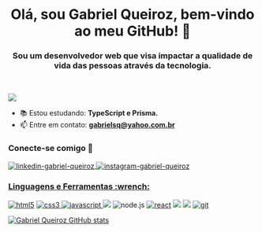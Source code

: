 <h1  align="center"> Olá, sou Gabriel Queiroz, bem-vindo ao meu GitHub! 👋 </h1>
<h3 align="center"> Sou um desenvolvedor web que visa impactar a qualidade de vida das pessoas através da tecnologia. </h3>
  
 <br/> 

![](https://komarev.com/ghpvc/?username=GabrielSilvaQueiroz&color=blueviolet)
<br>
- 📚 Estou estudando: **TypeScript e Prisma.**
- 📫 Entre em contato: **gabrielsq@yahoo.com.br**



<h3 align="left"> Conecte-se comigo 🤝</h3>
<p align="left">
  
<a href="https://www.linkedin.com/in/gabrielsilvaqueiroz/" target="blank"><img align="center" src="https://img.shields.io/badge/LinkedIn-0077B5?style=for-the-badge&logo=linkedin&logoColor=white" alt="linkedin-gabriel-queiroz"/> </a> <a href="https://www.instagram.com/_gabrielsqz/" target="blank"> <img align= "center" src="https://img.shields.io/badge/Instagram-E4405F?style=for-the-badge&logo=instagram&logoColor=white" alt="instagram-gabriel-queiroz"/>

  
</p>

<h3 align="left">Linguagens e Ferramentas :wrench:</h3>
<p align="left"> 
  
  <a href="https://www.w3schools.com/html/" target="_blank" rel="noreferrer"> <img src="https://img.shields.io/badge/HTML5-E34F26?style=for-the-badge&logo=html5&logoColor=white" alt="html5" /></a> 
  <a href="https://www.w3schools.com/css/" target="_blank" rel="noreferrer"> <img src="https://img.shields.io/badge/CSS3-1572B6?style=for-the-badge&logo=css3&logoColor=white" alt="css3" /> </a>  <a href="https://developer.mozilla.org/en-US/docs/Web/JavaScript" target="_blank" rel="noreferrer"> <img src="https://img.shields.io/badge/JavaScript-F7DF1E?style=for-the-badge&logo=javascript&logoColor=black" alt="javascript" /> </a> <img src="https://img.shields.io/badge/Python-14354C?style=for-the-badge&logo=python&logoColor=white" /> <img src="https://img.shields.io/badge/Node.js-43853D?style=for-the-badge&logo=node.js&logoColor=white" alt="node.js"> <a href="https://www.w3schools.com/html/" target="_blank" rel="noreferrer"> <img src="https://img.shields.io/badge/React-20232A?style=for-the-badge&logo=react&logoColor=61DAFB" alt="react" /></a> <img src="https://img.shields.io/badge/MySQL-005C84?style=for-the-badge&logo=mysql&logoColor=white" /> <img src="https://img.shields.io/badge/MongoDB-4EA94B?style=for-the-badge&logo=mongodb&logoColor=white" /> <a href="https://git-scm.com/" target="_blank" rel="noreferrer"><img src="https://img.shields.io/badge/GIT-E44C30?style=for-the-badge&logo=git&logoColor=white" alt="git" /></a>
   
</p>


[![Gabriel Queiroz GitHub stats](https://github-readme-stats.vercel.app/api?username=GabrielSilvaQueiroz&theme=tokyonight)](https://github.com/anuraghazra/github-readme-stats)
